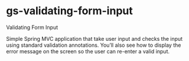 # gs-validating-form-input
Validating Form Input

Simple Spring MVC application that take user input and checks the input using standard validation annotations. You’ll also see how to display the error message on the screen so the user can re-enter a valid input.

